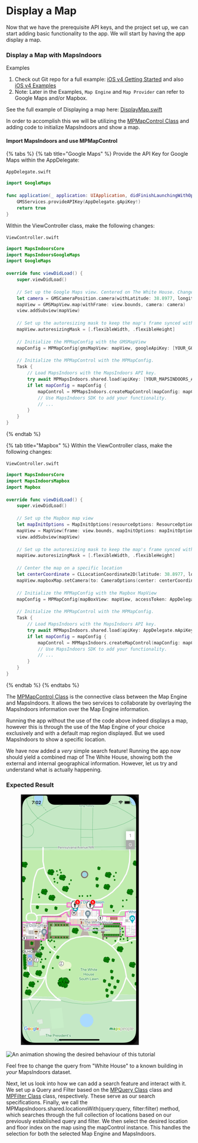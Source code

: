 # Display a Map

Now that we have the prerequisite API keys, and the project set up, we can start adding basic functionality to the app. We will start by having the app display a map.

### Display a Map with MapsIndoors[​](https://docs.mapsindoors.com/getting-started/android/v4/map#show-a-map-with-mapsindoors) <a href="#show-a-map-with-mapsindoors" id="show-a-map-with-mapsindoors"></a>

Examples

1. Check out Git repo for a full example: [iOS v4 Getting Started](https://github.com/MapsPeople/MapsIndoors-iOS-Examples) and also [iOS v4 Examples](https://github.com/MapsPeople/MapsIndoorsSDK-iOS-Examples)
2. Note: Later in the Examples, `Map Engine` and `Map Provider` can refer to Google Maps and/or Mapbox.

See the full example of Displaying a map here: [DisplayMap.swift](https://github.com/MapsPeople/MapsIndoorsSDK-iOS-Examples/blob/main/MapsIndoorsSDK-iOS-Examples/Getting%20Started/DisplayMap.swift)

In order to accomplish this we will be utilizing the [MPMapControl Class](https://app.mapsindoors.com/mapsindoors/reference/ios/v4-doc/documentation/mapsindoors/mpmapcontrol) and adding code to initialize MapsIndoors and show a map.

#### Import MapsIndoors and use MPMapControl <a href="#import-mapsindoors" id="import-mapsindoors"></a>

{% tabs %}
{% tab title="Google Maps" %}
Provide the API Key for Google Maps within the AppDelegate:

`AppDelegate.swift`

```swift
import GoogleMaps

func application(_ application: UIApplication, didFinishLaunchingWithOptions launchOptions: [UIApplication.LaunchOptionsKey: Any]?) -> Bool {
    GMSServices.provideAPIKey(AppDelegate.gApiKey!)
    return true
}
```

Within the ViewController class, make the following changes:

`ViewController.swift`

```swift
import MapsIndoorsCore
import MapsIndoorsGoogleMaps
import GoogleMaps

override func viewDidLoad() {
    super.viewDidLoad()
    
    // Set up the Google Maps view. Centered on The White House. Change this to center on a building in your MapsIndoors dataset
    let camera = GMSCameraPosition.camera(withLatitude: 38.8977, longitude: -77.0365, zoom: 20)
    mapView = GMSMapView.map(withFrame: view.bounds, camera: camera)
    view.addSubview(mapView)

    // Set up the autoresizing mask to keep the map's frame synced with the view controller's frame.
    mapView.autoresizingMask = [.flexibleWidth, .flexibleHeight]

    // Initialize the MPMapConfig with the GMSMapView
    mapConfig = MPMapConfig(gmsMapView: mapView, googleApiKey: [YOUR_GOOGLE_API_KEY])
        
    // Initialize the MPMapControl with the MPMapConfig.
    Task {
        // Load MapsIndoors with the MapsIndoors API key.
        try await MPMapsIndoors.shared.load(apiKey: [YOUR_MAPSINDOORS_API_KEY])
        if let mapConfig = mapConfig {
            mapControl = MPMapsIndoors.createMapControl(mapConfig: mapConfig)
            // Use MapsIndoors SDK to add your functionality.
            // ...
        }
    }
}
```
{% endtab %}

{% tab title="Mapbox" %}
Within the ViewController class, make the following changes:

`ViewController.swift`

```swift
import MapsIndoorsCore
import MapsIndoorsMapbox
import Mapbox

override func viewDidLoad() {
    super.viewDidLoad()

    // Set up the Mapbox map view
    let mapInitOptions = MapInitOptions(resourceOptions: ResourceOptions(accessToken: AppDelegate.mApiKey))
    mapView = MapView(frame: view.bounds, mapInitOptions: mapInitOptions)
    view.addSubview(mapView)

    // Set up the autoresizing mask to keep the map's frame synced with the view controller's frame.
    mapView.autoresizingMask = [.flexibleWidth, .flexibleHeight]

    // Center the map on a specific location
    let centerCoordinate = CLLocationCoordinate2D(latitude: 38.8977, longitude: -77.0365)
    mapView.mapboxMap.setCamera(to: CameraOptions(center: centerCoordinate, zoom: 20))

    // Initialize the MPMapConfig with the Mapbox MapView
    mapConfig = MPMapConfig(mapBoxView: mapView, accessToken: AppDelegate.mapBoxApiKey!)

    // Initialize the MPMapControl with the MPMapConfig.
    Task {
        // Load MapsIndoors with the MapsIndoors API key.
        try await MPMapsIndoors.shared.load(apiKey: AppDelegate.mApiKey)
        if let mapConfig = mapConfig {
            mapControl = MPMapsIndoors.createMapControl(mapConfig: mapConfig)
            // Use MapsIndoors SDK to add your functionality.
            // ...
        }
    }
}
```
{% endtab %}
{% endtabs %}

The [MPMapControl Class](https://app.mapsindoors.com/mapsindoors/reference/ios/v4-doc/documentation/mapsindoors/mpmapcontrol) is the connective class between the Map Engine and MapsIndoors. It allows the two services to collaborate by overlaying the MapsIndoors information over the Map Engine information.

Running the app without the use of the code above indeed displays a map, however this is through the use of the Map Engine of your choice exclusively and with a default map region displayed. But we used MapsIndoors to show a specific location.

We have now added a _very_ simple search feature! Running the app now should yield a combined map of The White House, showing both the external and internal geographical information. However, let us try and understand what is actually happening.

### Expected Result[​](https://docs.mapsindoors.com/getting-started/ios/v4/display-a-map#expected-result) <a href="#expected-result" id="expected-result"></a>

<figure><img src="../../../.gitbook/assets/image (8) (1).png" alt=""><figcaption></figcaption></figure>

![An animation showing the desired behaviour of this tutorial](https://docs.mapsindoors.com/img/getting-started/ios\_display-a-map.png)

Feel free to change the query from "White House" to a known building in _your_ MapsIndoors dataset.

Next, let us look into how we can add a search feature and interact with it. We set up a Query and Filter based on the [MPQuery Class](https://app.mapsindoors.com/mapsindoors/reference/ios/v4-doc/documentation/mapsindoors/mpquery) class and [MPFilter Class](https://app.mapsindoors.com/mapsindoors/reference/ios/v4-doc/documentation/mapsindoors/mpfilter) class, respectively. These serve as our search specifications. Finally, we call the MPMapsIndoors.shared.locationsWith(query:query, filter:filter) method, which searches through the full collection of locations based on our previously established query and filter. We then select the desired location and floor index on the map using the mapControl instance. This handles the selection for both the selected Map Engine and MapsIndoors.
